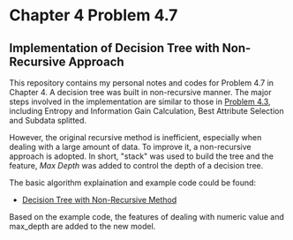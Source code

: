 # Chapter 4 Problem 4.7 
## Implementation of Decision Tree with Non-Recursive Approach

This repository contains my personal notes and codes for Problem 4.7 in Chapter 4. A decision tree was built in non-recursive manner.
The major steps involved in the implementation are similar to those in [Problem 4.3](https://github.com/Hatchin/Machine-Learning-Zhou_Zhihua/tree/master/Chap4/Problem4.3), including Entropy and Information Gain Calculation, Best Attribute Selection and Subdata splitted. 

However, the original recursive method is inefficient, especially when dealing with a large amount of data. To improve it, a non-recursive approach is adopted. In short, "stack" was used to build the tree and the feature, *Max Depth* was added to control the depth of a decision tree. 

The basic algorithm explaination and example code could be found:
- [Decision Tree with Non-Recursive Method](https://blog.csdn.net/yinchuandong2/article/details/41682293)

Based on the example code, the features of dealing with numeric value and max_depth are added to the new model.

